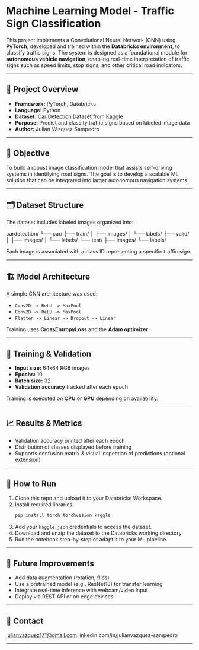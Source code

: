 # Machine Learning Model - Traffic Sign Classification

This project implements a Convolutional Neural Network (CNN) using **PyTorch**, developed and trained within the **Databricks environment**, to classify traffic signs. The system is designed as a foundational module for **autonomous vehicle navigation**, enabling real-time interpretation of traffic signs such as speed limits, stop signs, and other critical road indicators.

---

## 📌 Project Overview

- **Framework:** PyTorch, Databricks
- **Language:** Python
- **Dataset:** [Car Detection Dataset from Kaggle](https://www.kaggle.com/datasets/pkdarabi/cardetection)
- **Purpose:** Predict and classify traffic signs based on labeled image data
- **Author:** Julián Vázquez Sampedro

---

## 🧠 Objective

To build a robust image classification model that assists self-driving systems in identifying road signs. The goal is to develop a scalable ML solution that can be integrated into larger autonomous navigation systems.

---

## 🗂️ Dataset Structure

The dataset includes labeled images organized into:

cardetection/
└── car/
├── train/
│ ├── images/
│ └── labels/
├── valid/
│ ├── images/
│ └── labels/
└── test/
├── images/
└── labels/


Each image is associated with a class ID representing a specific traffic sign.

---

## 🏗️ Model Architecture

A simple CNN architecture was used:

- `Conv2D -> ReLU -> MaxPool`
- `Conv2D -> ReLU -> MaxPool`
- `Flatten -> Linear -> Dropout -> Linear`

Training uses **CrossEntropyLoss** and the **Adam optimizer**.

---

## 🧪 Training & Validation

- **Input size:** 64x64 RGB images
- **Epochs:** 10
- **Batch size:** 32
- **Validation accuracy** tracked after each epoch

Training is executed on **CPU** or **GPU** depending on availability.

---

## 📈 Results & Metrics

- Validation accuracy printed after each epoch
- Distribution of classes displayed before training
- Supports confusion matrix & visual inspection of predictions (optional extension)

---

## 🚀 How to Run

1. Clone this repo and upload it to your Databricks Workspace.
2. Install required libraries:
    ```bash
    pip install torch torchvision kaggle
    ```
3. Add your `kaggle.json` credentials to access the dataset.
4. Download and unzip the dataset to the Databricks working directory.
5. Run the notebook step-by-step or adapt it to your ML pipeline.

---

## 🧩 Future Improvements

- Add data augmentation (rotation, flips)
- Use a pretrained model (e.g., ResNet18) for transfer learning
- Integrate real-time inference with webcam/video input
- Deploy via REST API or on edge devices

---

## 🤝 Contact

julianvazquez171@gmail.com
linkedin.com/in/julianvazquez-sampedro

---
